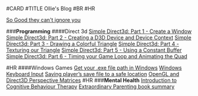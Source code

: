 #CARD
#TITLE Ollie's Blog
#BR 
#HR

<a href="./so_good_they_cant_ignore_you.html">So Good they can't ignore you</a>


###<b>Programming</b>
####Direct 3d
<a href="./direct3d_11_part1.html">Simple Direct3d: Part 1 - Create a Window</a>
<a href="./direct3d_11_part2.html">Simple Direct3d: Part 2 - Creating a D3D Device and Device Context</a>
<a href="./direct3d_11_part3.html">Simple Direct3d: Part 3 - Drawing a Colorful Triangle</a>
<a href="./direct3d_11_part4.html">Simple Direct3d: Part 4 - Texturing our Triangle</a>
<a href="./direct3d_11_part5.html">Simple Direct3d: Part 5 - Using a Constant Buffer</a>
<a href="./direct3d_11_part6.html">Simple Direct3d: Part 6 - Timing your Game Loop and Animating the Quad</a>

#HR
####Windows Games 
<a href="./windows-exe-file-path.html">Get your .exe file path in Windows</a>
<a href="./windows-keyboard-input.html">Windows Keyboard Input</a>
<a href="./saving-players-save-file.html">Saving player’s save file to a safe location</a>
<a href="./perspective-matrix-4-ways.html">OpenGL and Direct3D Perspective Matrices</a>
#HR
###<b>Mental Health</b>
<a href="./intro_to_cbt.html">Introduction to Cognitive Behaviour Therapy</a>
<a href="./extraordinary_parenting_book_summary.html">Extraordinary Parenting book summary</a>
